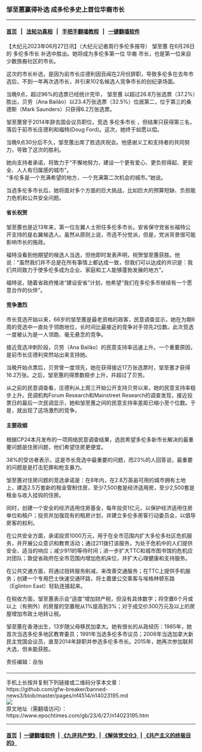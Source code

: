 ### 邹至蕙赢得补选 成多伦多史上首位华裔市长
------------------------

#### [首页](https://github.com/gfw-breaker/banned-news3/blob/master/README.md) &nbsp;&nbsp;|&nbsp;&nbsp; [法轮功真相](https://github.com/begood0513/basic/blob/master/README.md)  &nbsp;&nbsp;|&nbsp;&nbsp; [手把手翻墙教程](https://github.com/gfw-breaker/guides/wiki)  &nbsp;&nbsp;|&nbsp;&nbsp; [一键翻墙软件](https://github.com/gfw-breaker/nogfw/blob/master/README.md)  



<div><p>
 【大纪元2023年06月27日讯】（大纪元记者周行多伦多报导）
 <ok href="https://www.epochtimes.com/gb/tag/%E9%82%B9%E8%87%B3%E8%95%99.html">
  邹至蕙
 </ok>
 在6月26日的
 <ok href="https://www.epochtimes.com/gb/tag/%E5%A4%9A%E4%BC%A6%E5%A4%9A%E5%B8%82%E9%95%BF.html">
  多伦多市长
 </ok>
 补选中胜出。她将成为多伦多第一位
 <ok href="https://www.epochtimes.com/gb/tag/%E5%8D%8E%E8%A3%94.html">
  华裔
 </ok>
 市长，也是第一位来自少数族裔社区的市长。
</p>
<p>
 这次的市长补选，是因为前市长庄德利因丑闻在2月份辞职，导致多伦多在去年市选后，不到一年再次选市长，并引来102名候选人竞争市长的创纪录场面。
</p>
<p>
 当晚9点，超过96%的选票已经统计完毕，
 <ok href="https://www.epochtimes.com/gb/tag/%E9%82%B9%E8%87%B3%E8%95%99.html">
  邹至蕙
 </ok>
 以超过26.8万张选票（37.2%）胜出，贝劳（Ana Bailão）以23.4万张选票（32.5%）位居第二，位于第三的桑德斯（Mark Saunders）只获得6.2万张选票。
</p>
<p>
 邹至蕙曾于2014年辞去国会议员职位，竞选
 <ok href="https://www.epochtimes.com/gb/tag/%E5%A4%9A%E4%BC%A6%E5%A4%9A%E5%B8%82%E9%95%BF.html">
  多伦多市长
 </ok>
 ，但结果只获得第三名，落后于前市长庄德利和福特(Doug Ford)。这次，她终于如愿以偿。
</p>
<p>
 当晚9点30分后不久，邹至蕙出席了胜选庆祝会。他感谢义工和支持者的共同努力，导致了这次的胜利。
</p>
<p>
 她向支持者承诺，将致力于“不懈地努力，建设一个更有爱心、更负担得起、更安全、人人有归属感的城市”。
 <br/>
 “多伦多是一个充满希望的地方，一个充满第二次机会的城市。”她说。
</p>
<p>
 当选多伦多市长后，她将面对多个方面的巨大挑战，比如巨大的预算短缺、负担能力危机和公共安全问题。
</p>
<h4>
 省长祝贺
</h4>
<p>
 邹至蕙也是近13年来，第一位左翼人士担任多伦多市长。安省保守党省长福特公开支持的是右翼候选人。虽然从原则上说，市选不分党派，但是，党派背景很可能影响市长的施政。
</p>
<p>
 福特没看到他期望的候选人当选，但他即时发表声明，祝贺邹至蕙获胜。他说：“虽然我们并不总是在所有事情上都达成一致，但我们可以达成的共识是：我们共同致力于使多伦多成为企业、家庭和工人能够蓬勃发展的地方”。
</p>
<p>
 福特说，随着省政府推进“建设安省”计划，他希望“我们在多伦多市继续有一个愿意合作的伙伴”。
</p>
<h4>
 竞争激烈
</h4>
<p>
 市长竞选开始以来，66岁的邹至蕙是最老资格的政客，民意调查显示，她在为期6周的竞选中一直处于领跑地位，长时间比最接近的竞争对手领先2位数。此次竞选一度被认为是一人领跑、毫无悬念的竞争。
</p>
<p>
 接近竞选冲刺阶段，贝劳（Ana Bailão）的民意支持率迅速上升。一个重要原因，是前市长庄德利突然站出来支持她。
</p>
<p>
 当晚开始点票后，贝劳曾一度领先，她在获得接近17万张选票时，邹至蕙才获得16.2万张。之后，邹至蕙的得票数稳步上升，并超过了贝劳。
</p>
<p>
 从之前的民意调查看，庄德利从上周三开始公开支持贝劳以来，她的民意支持率稳步上升。民调机构Forum Research和Mainstreet Research的调查发现，接近投票日的最后一次民调显示，她和邹至蕙之间的民意支持率差距已缩小至个位数。于是，就出现了这场激烈的竞争。
</p>
<h4>
 主要政纲
</h4>
<p>
 根据CP24本月发布的一项网络民意调查结果，选民希望多伦多新市长解决的最重要问题是住房问题，他们希望住房更便宜。
</p>
<p>
 38%的受访者表示，这是市长竞选中最重要的问题，而23%的人回答说，最重要的问题是是打击犯罪和枪支暴力。
</p>
<p>
 邹至蕙对住房问题的竞选承诺是：在8年内，在2.8万英亩可用的城市拥有土地上，建造2.5万套新的租金管制住房，至少7,500套是经济适用房，至少2,500套是租金与收入挂钩的住房。
</p>
<p>
 同时，创建一个安全的经济适用住房基金，每年投资1亿元，以保护经济适用住房单位和租户；投资并加强现有的租房计划，并建立多伦多房客行动委员会，以倡导房客的权利。
</p>
<p>
 在公共安全方面，承诺投资1000万元，用于在全市范围内扩大多伦多社区危机服务，并开展公众意识和教育活动；通过211拨打该服务，为处于危机中的人们提供安全、适当的响应；减少911的等待时间；进一步扩大TTC和城市图书馆的危机应对团队；敦促省政府在全市范围内增加危机床位，并扩大心理健康和支持服务。
</p>
<p>
 在公共交通方面，将通过扭转服务削减，来改善交通服务；在TTC上提供手机服务；创建一个专用巴士快速交通环路，将士嘉堡公交乘客与埃格林顿东路（Eglinton East）轻轨连接起来。
</p>
<p>
 在税收方面，邹至蕙表示会“适度”增加财产税，但没有具体数字；将空置6个月或以上（有例外）的房屋的空置税从1%提高到3%；对于成交价300万元及以上的房屋增加市政土地转让税。
</p>
<p>
 邹至蕙在香港出生，13岁随父母移民加拿大。她有很长的从政经历：1985年，她首次当选多伦多地区教育委员；1991年当选多伦多市议员；2006年当选加拿大新民主党国会议员，直至2014年辞职并参选多伦多市长。2015年，她再次参加联邦大选，但未能获胜。
</p>
<p>
 责任编辑：岳怡
</p>
<h4>
</h4>
<p>
</p>
</div>
<hr/>
手机上长按并复制下列链接或二维码分享本文章：<br/>
https://github.com/gfw-breaker/banned-news3/blob/master/pages/nf4514/n14023195.md <br/>
<a href='https://github.com/gfw-breaker/banned-news3/blob/master/pages/nf4514/n14023195.md'><img src='https://github.com/gfw-breaker/banned-news3/blob/master/pages/nf4514/n14023195.md.png'/></a> <br/>
原文地址（需翻墙访问）：https://www.epochtimes.com/gb/23/6/27/n14023195.htm


------------------------
#### [首页](https://github.com/gfw-breaker/banned-news3/blob/master/README.md) &nbsp;|&nbsp; [一键翻墙软件](https://github.com/gfw-breaker/nogfw/blob/master/README.md) &nbsp;| [《九评共产党》](https://github.com/gfw-breaker/9ping.md/blob/master/README.md#九评之一评共产党是什么) | [《解体党文化》](https://github.com/gfw-breaker/jtdwh.md/blob/master/README.md) | [《共产主义的终极目的》](https://github.com/gfw-breaker/gczydzjmd.md/blob/master/README.md)


<img src='http://gfw-breaker.win/banned-news3/pages/nf4514/n14023195.md' width='0px' height='0px'/>